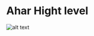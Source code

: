 # Ahar Hight level

![alt text]([https://github.com/nourbakhsh1991/Ahar_High_Level_System/blob/main/images/Screenshot%202024-04-30%20103347.png])

